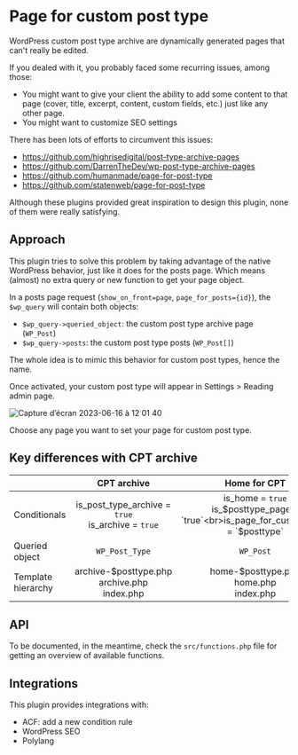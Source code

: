 # Page for custom post type

WordPress custom post type archive are dynamically generated pages that can't really be edited. 

If you dealed with it, you probably faced some recurring issues, among those:
- You might want to give your client the ability to add some content to that page (cover, title, excerpt, content, custom fields, etc.) just like any other page.
- You might want to customize SEO settings

There has been lots of efforts to circumvent this issues:
- https://github.com/highrisedigital/post-type-archive-pages
- https://github.com/DarrenTheDev/wp-post-type-archive-pages
- https://github.com/humanmade/page-for-post-type
- https://github.com/statenweb/page-for-post-type

Although these plugins provided great inspiration to design this plugin, none of them were really satisfying.

## Approach

This plugin tries to solve this problem by taking advantage of the native WordPress behavior, just like it does for the posts page. Which means (almost) no extra query or new function to get your page object.

In a posts page request (`show_on_front=page`, `page_for_posts={id}`), the `$wp_query` will contain both objects:
- `$wp_query->queried_object`: the custom post type archive page (`WP_Post`)
- `$wp_query->posts`: the custom post type posts (`WP_Post[]`)

The whole idea is to mimic this behavior for custom post types, hence the name.

Once activated, your custom post type will appear in Settings > Reading admin page.

![Capture d’écran 2023-06-16 à 12 01 40](https://github.com/nlemoine/page-for-custom-post-type/assets/2526939/c725b560-ef7c-468e-9607-ef1617154c1c)

Choose any page you want to set your page for custom post type.

## Key differences with CPT archive


|                    | CPT archive                                       | Home for CPT                                                                      |
| ------------------ |:-------------------------------------------------:|:---------------------------------------------------------------------------------:|
| Conditionals       | is_post_type_archive = `true`<br>is_archive = `true`  | is_home = `true`<br>is_$posttype_page = `true`<br>is_page_for_custom_type = `$posttype` |
| Queried object     | `WP_Post_Type`                                    | `WP_Post`                                                                         |
| Template hierarchy | archive-$posttype.php<br>archive.php<br>index.php | home-$posttype.php<br>home.php<br>index.php                                       |

## API

To be documented, in the meantime, check the `src/functions.php` file for getting an overview of available functions.

## Integrations

This plugin provides integrations with:
- ACF: add a new condition rule
- WordPress SEO
- Polylang
